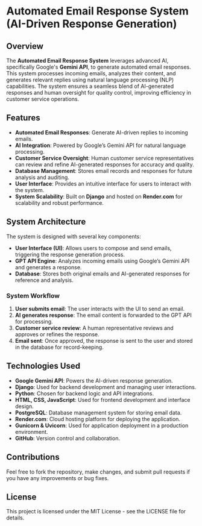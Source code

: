 # Automated Email Response System (AI-Driven Response Generation)

## Overview
The **Automated Email Response System** leverages advanced AI, specifically Google's **Gemini API**, to generate automated email responses. This system processes incoming emails, analyzes their content, and generates relevant replies using natural language processing (NLP) capabilities. The system ensures a seamless blend of AI-generated responses and human oversight for quality control, improving efficiency in customer service operations.

## Features
- **Automated Email Responses**: Generate AI-driven replies to incoming emails.
- **AI Integration**: Powered by Google’s Gemini API for natural language processing.
- **Customer Service Oversight**: Human customer service representatives can review and refine AI-generated responses for accuracy and quality.
- **Database Management**: Stores email records and responses for future analysis and auditing.
- **User Interface**: Provides an intuitive interface for users to interact with the system.
- **System Scalability**: Built on **Django** and hosted on **Render.com** for scalability and robust performance.

## System Architecture
The system is designed with several key components:

- **User Interface (UI)**: Allows users to compose and send emails, triggering the response generation process.
- **GPT API Engine**: Analyzes incoming emails using Google’s Gemini API and generates a response.
- **Database**: Stores both original emails and AI-generated responses for reference and analysis.

### System Workflow
1. **User submits email**: The user interacts with the UI to send an email.
2. **AI generates response**: The email content is forwarded to the GPT API for processing.
3. **Customer service review**: A human representative reviews and approves or refines the response.
4. **Email sent**: Once approved, the response is sent to the user and stored in the database for record-keeping.

## Technologies Used
- **Google Gemini API**: Powers the AI-driven response generation.
- **Django**: Used for backend development and managing user interactions.
- **Python**: Chosen for backend logic and API integrations.
- **HTML, CSS, JavaScript**: Used for frontend development and interface design.
- **PostgreSQL**: Database management system for storing email data.
- **Render.com**: Cloud hosting platform for deploying the application.
- **Gunicorn & Uvicorn**: Used for application deployment in a production environment.
- **GitHub**: Version control and collaboration.

## Contributions

Feel free to fork the repository, make changes, and submit pull requests if you have any improvements or bug fixes.

## License

This project is licensed under the MIT License - see the LICENSE file for details.
